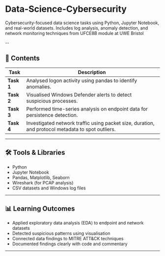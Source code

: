 # Data-Science-Cybersecurity
Cybersecurity-focused data science tasks using Python, Jupyter Notebook, and real-world datasets. Includes log analysis, anomaly detection, and network monitoring techniques from UFCE8B module at UWE Bristol

--

## 🧠 Contents

| Task | Description |
|------|-------------|
| **Task 1** | Analysed logon activity using pandas to identify anomalies. |
| **Task 2** | Visualised Windows Defender alerts to detect suspicious processes. |
| **Task 3** | Performed time-series analysis on endpoint data for persistence detection. |
| **Task 4** | Investigated network traffic using packet size, duration, and protocol metadata to spot outliers. |

---

## 🛠️ Tools & Libraries
- Python
- Jupyter Notebook
- Pandas, Matplotlib, Seaborn
- Wireshark (for PCAP analysis)
- CSV datasets and Windows log files

---

## 📊 Learning Outcomes
- Applied exploratory data analysis (EDA) to endpoint and network datasets
- Detected suspicious patterns using visualisation
- Connected data findings to MITRE ATT&CK techniques
- Documented findings clearly with code and commentary

---
